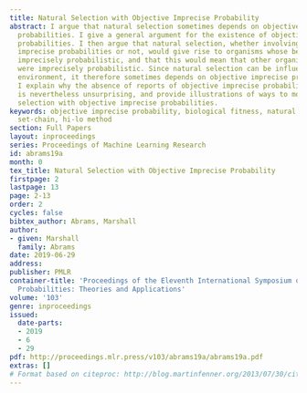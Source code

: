 ```yaml
---
title: Natural Selection with Objective Imprecise Probability
abstract: I argue that natural selection sometimes depends on objective imprecise
  probabilities. I give a general argument for the existence of objective imprecise
  probabilities. I then argue that natural selection, whether involving objective
  imprecise probabilities or not, would give rise to organisms whose behavior was
  imprecisely probabilistic, and that this would mean that other organisms’ environments
  were imprecisely probabilistic. Since natural selection can be influenced by the
  environment, it therefore sometimes depends on objective imprecise probability.
  I explain why the absence of reports of objective imprecise probability in evolution
  is nevertheless unsurprising, and provide illustrations of ways to model natural
  selection with objective imprecise probabilities.
keywords: objective imprecise probability, biological fitness, natural selection,
  set-chain, hi-lo method
section: Full Papers
layout: inproceedings
series: Proceedings of Machine Learning Research
id: abrams19a
month: 0
tex_title: Natural Selection with Objective Imprecise Probability
firstpage: 2
lastpage: 13
page: 2-13
order: 2
cycles: false
bibtex_author: Abrams, Marshall
author:
- given: Marshall
  family: Abrams
date: 2019-06-29
address: 
publisher: PMLR
container-title: 'Proceedings of the Eleventh International Symposium on Imprecise
  Probabilities: Theories and Applications'
volume: '103'
genre: inproceedings
issued:
  date-parts:
  - 2019
  - 6
  - 29
pdf: http://proceedings.mlr.press/v103/abrams19a/abrams19a.pdf
extras: []
# Format based on citeproc: http://blog.martinfenner.org/2013/07/30/citeproc-yaml-for-bibliographies/
---
```

